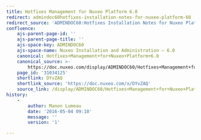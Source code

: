 ```yaml
---
title: Hotfixes Management for Nuxeo Platform 6.0
redirect: admindoc60hotfixes-installation-notes-for-nuxeo-platform-60
redirect_source: 'ADMINDOC60:Hotfixes Installation Notes for Nuxeo Platform 6.0'
confluence:
    ajs-parent-page-id: ''
    ajs-parent-page-title: ''
    ajs-space-key: ADMINDOC60
    ajs-space-name: Nuxeo Installation and Administration — 6.0
    canonical: Hotfixes+Management+for+Nuxeo+Platform+6.0
    canonical_source: >-
        https://doc.nuxeo.com/display/ADMINDOC60/Hotfixes+Management+for+Nuxeo+Platform+6.0
    page_id: '31034125'
    shortlink: DYvZAQ
    shortlink_source: 'https://doc.nuxeo.com/x/DYvZAQ'
    source_link: /display/ADMINDOC60/Hotfixes+Management+for+Nuxeo+Platform+6.0
history:
    - 
        author: Manon Lumeau
        date: '2016-05-04 09:10'
        message: ''
        version: '1'

---
```

